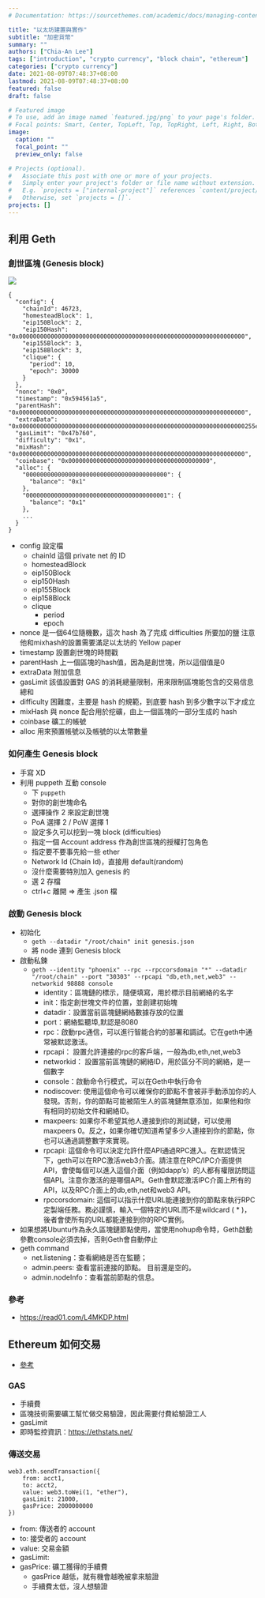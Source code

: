 ```yaml
---
# Documentation: https://sourcethemes.com/academic/docs/managing-content/

title: "以太坊建置與實作"
subtitle: "加密貨幣"
summary: ""
authors: ["Chia-An Lee"]
tags: ["introduction", "crypto currency", "block chain", "ethereum"]
categories: ["crypto currency"]
date: 2021-08-09T07:48:37+08:00
lastmod: 2021-08-09T07:48:37+08:00
featured: false
draft: false

# Featured image
# To use, add an image named `featured.jpg/png` to your page's folder.
# Focal points: Smart, Center, TopLeft, Top, TopRight, Left, Right, BottomLeft, Bottom, BottomRight.
image:
  caption: ""
  focal_point: ""
  preview_only: false

# Projects (optional).
#   Associate this post with one or more of your projects.
#   Simply enter your project's folder or file name without extension.
#   E.g. `projects = ["internal-project"]` references `content/project/deep-learning/index.md`.
#   Otherwise, set `projects = []`.
projects: []
---
```


## 利用 Geth

### 創世區塊 (Genesis block)

![](https://i.imgur.com/30qdtJ6.png)

```javascript=
{
  "config": {
    "chainId": 46723,
    "homesteadBlock": 1,
    "eip150Block": 2,
    "eip150Hash": "0x0000000000000000000000000000000000000000000000000000000000000000",
    "eip155Block": 3,
    "eip158Block": 3,
    "clique": {
      "period": 10,
      "epoch": 30000
    }
  },
  "nonce": "0x0",
  "timestamp": "0x594561a5",
  "parentHash": "0x0000000000000000000000000000000000000000000000000000000000000000",
  "extraData": "0x0000000000000000000000000000000000000000000000000000000000000000255eb6d4d37bfc66b565e6159948f829b67674f50000000000000000000000000000000000000000000000000000000000000000000000000000000000000000000000000000000000000000000000000000000000",
  "gasLimit": "0x47b760",
  "difficulty": "0x1",
  "mixHash": "0x0000000000000000000000000000000000000000000000000000000000000000",
  "coinbase": "0x0000000000000000000000000000000000000000",
  "alloc": {
    "0000000000000000000000000000000000000000": {
      "balance": "0x1"
    },
    "0000000000000000000000000000000000000001": {
      "balance": "0x1"
    },
    ...
  }
}
```

- config
    設定檔
    - chainId
        這個 private net 的 ID
    - homesteadBlock
    - eip150Block
    - eip150Hash
    - eip155Block
    - eip158Block
    - clique
        - period
        - epoch
- nonce
    是一個64位隨機數，這次 hash 為了完成 difficulties 所要加的鹽
    注意他和mixhash的設置需要滿足以太坊的 Yellow paper
- timestamp
    設置創世塊的時間戳
- parentHash
    上一個區塊的hash值，因為是創世塊，所以這個值是0
- extraData
    附加信息
- gasLimit
    該值設置對 GAS 的消耗總量限制，用來限制區塊能包含的交易信息總和
- difficulty
    困難度，主要是 hash 的規範，到底要 hash 到多少數字以下才成立
- mixHash
    與 nonce 配合用於挖礦，由上一個區塊的一部分生成的 hash
- coinbase
    礦工的帳號
- alloc
    用來預置帳號以及帳號的以太幣數量

### 如何產生 Genesis block
- 手寫 XD
- 利用 puppeth 互動 console
    - 下 `puppeth`
    - 對你的創世塊命名
    - 選擇操作 2 來設定創世塊
    - PoA 選擇 2 / PoW 選擇 1
    - 設定多久可以挖到一塊 block (difficulties)
    - 指定一個 Account address 作為創世區塊的授權打包角色
    - 指定要不要事先給一些 ether
    - Network Id (Chain Id)，直接用 default(random)
    - 沒什麼需要特別加入 genesis 的
    - 選 2 存檔
    - ctrl+c 離開 => 產生 .json 檔

### 啟動 Genesis block
- 初始化
    - `geth --datadir "/root/chain" init genesis.json`
    - 將 node 連到 Genesis block
- 啟動私鍊
    - `geth --identity "phoenix" --rpc --rpccorsdomain "*" --datadir "/root/chain" --port "30303" --rpcapi "db,eth,net,web3" --networkid 98888 console`
        - identity：區塊鏈的標示，隨便填寫，用於標示目前網絡的名字
        - init：指定創世塊文件的位置，並創建初始塊
        - datadir：設置當前區塊鏈網絡數據存放的位置
        - port：網絡監聽埠,默認是8080
        - rpc：啟動rpc通信，可以進行智能合約的部署和調試。它在geth中通常被默認激活。
        - rpcapi： 設置允許連接的rpc的客戶端，一般為db,eth,net,web3
        - networkid： 設置當前區塊鏈的網絡ID，用於區分不同的網絡，是一個數字
        - console：啟動命令行模式，可以在Geth中執行命令
        - nodiscover: 使用這個命令可以確保你的節點不會被非手動添加你的人發現。否則，你的節點可能被陌生人的區塊鏈無意添加，如果他和你有相同的初始文件和網絡ID。
        - maxpeers: 如果你不希望其他人連接到你的測試鏈，可以使用maxpeers 0。反之，如果你確切知道希望多少人連接到你的節點，你也可以通過調整數字來實現。
        - rpcapi: 這個命令可以決定允許什麼API通過RPC進入。在默認情況下，geth可以在RPC激活web3介面。請注意在RPC/IPC介面提供API，會使每個可以進入這個介面（例如dapp’s）的人都有權限訪問這個API。注意你激活的是哪個API。Geth會默認激活IPC介面上所有的API，以及RPC介面上的db,eth,net和web3 API。
        - rpccorsdomain: 這個可以指示什麼URL能連接到你的節點來執行RPC定製端任務。務必謹慎，輸入一個特定的URL而不是wildcard ( * )，後者會使所有的URL都能連接到你的RPC實例。
- 如果想將Ubuntu作為永久區塊鏈節點使用，當使用nohup命令時，Geth啟動參數console必須去掉，否則Geth會自動停止
- geth command
    - net.listening：查看網絡是否在監聽；
    - admin.peers: 查看當前連接的節點。 目前還是空的。
    - admin.nodeInfo：查看當前節點的信息。

### 參考
- https://read01.com/L4MKDP.html

## Ethereum 如何交易

- [參考](https://medium.com/taipei-ethereum-meetup/%E4%BA%A4%E6%98%93%E7%9B%B8%E9%97%9C%E6%93%8D%E4%BD%9C-5eda002c0688)

### GAS
- 手續費
- 區塊技術需要礦工幫忙做交易驗證，因此需要付費給驗證工人
- gasLimit
- 即時監控資訊：https://ethstats.net/

### 傳送交易
```
web3.eth.sendTransaction({
    from: acct1,
    to: acct2,
    value: web3.toWei(1, "ether"),
    gasLimit: 21000,
    gasPrice: 2000000000
})
```
- from: 傳送者的 account
- to: 接受者的 account
- value: 交易金額
- gasLimit:
- gasPrice: 礦工獲得的手續費
    - gasPrice 越低，就有機會越晚被拿來驗證
    - 手續費太低，沒人想驗證
